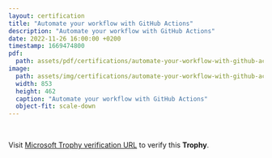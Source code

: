 ```yaml
---
layout: certification
title: "Automate your workflow with GitHub Actions"
description: "Automate your workflow with GitHub Actions"
date: 2022-11-26 16:00:00 +0200
timestamp: 1669474800
pdf:
  path: assets/pdf/certifications/automate-your-workflow-with-github-actions.pdf
image:
  path: assets/img/certifications/automate-your-workflow-with-github-actions.webp
  width: 853
  height: 462
  caption: "Automate your workflow with GitHub Actions"
  object-fit: scale-down
---
```


<br /> 

<p class="lead text-center">
    Visit <a href="https://learn.microsoft.com/en-us/training/achievements/learn.automate-workflow-github-actions.trophy?username=char0n">Microsoft Trophy verification URL</a> to verify this <strong>Trophy</strong>.
</p>
